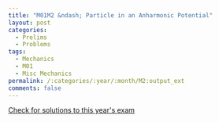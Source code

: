 ```yaml
---
title: "M01M2 &ndash; Particle in an Anharmonic Potential"
layout: post
categories:
  - Prelims
  - Problems
tags:
  - Mechanics
  - M01
  - Misc Mechanics
permalink: /:categories/:year/:month/M2:output_ext
comments: false
---
```

<object data="2001M2M.pdf" type="application/pdf" width="100%" height="500"></object>
<div class="message"><a href='https://princetonprelim.com/prelim/7/'>Check for solutions to this year's exam</a></div>